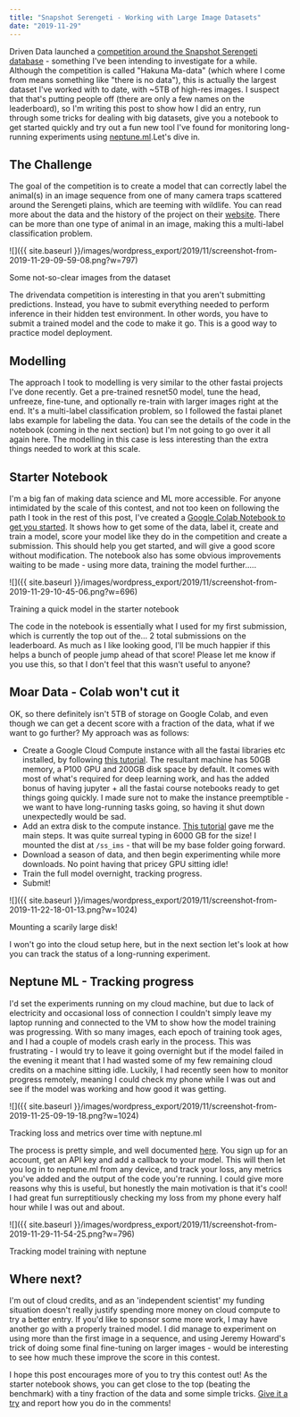 ```yaml
---
title: "Snapshot Serengeti - Working with Large Image Datasets"
date: "2019-11-29"
---
```


Driven Data launched a [competition around the Snapshot Serengeti database](https://www.drivendata.org/competitions/59/camera-trap-serengeti/leaderboard/) - something I've been intending to investigate for a while. Although the competition is called "Hakuna Ma-data" (which where I come from means something like "there is no data"), this is actually the largest dataset I've worked with to date, with ~5TB of high-res images. I suspect that that's putting people off (there are only a few names on the leaderboard), so I'm writing this post to show how I did an entry, run through some tricks for dealing with big datasets, give you a notebook to get started quickly and try out a fun new tool I've found for monitoring long-running experiments using [neptune.ml](http://neptune.ml/).Let's dive in.

## The Challenge

The goal of the competition is to create a model that can correctly label the animal(s) in an image sequence from one of many camera traps scattered around the Serengeti plains, which are teeming with wildlife. You can read more about the data and the history of the project on their [website](https://www.zooniverse.org/projects/zooniverse/snapshot-serengeti). There can be more than one type of animal in an image, making this a multi-label classification problem.

![]({{ site.baseurl }}/images/wordpress_export/2019/11/screenshot-from-2019-11-29-09-59-08.png?w=797)

Some not-so-clear images from the dataset

The drivendata competition is interesting in that you aren't submitting predictions. Instead, you have to submit everything needed to perform inference in their hidden test environment. In other words, you have to submit a trained model and the code to make it go. This is a good way to practice model deployment.

## Modelling

The approach I took to modelling is very similar to the other fastai projects I've done recently. Get a pre-trained resnet50 model, tune the head, unfreeze, fine-tune, and optionally re-train with larger images right at the end. It's a multi-label classification problem, so I followed the fastai planet labs example for labeling the data. You can see the details of the code in the notebook (coming in the next section) but I'm not going to go over it all again here. The modelling in this case is less interesting than the extra things needed to work at this scale.

## Starter Notebook

I'm a big fan of making data science and ML more accessible. For anyone intimidated by the scale of this contest, and not too keen on following the path I took in the rest of this post, I've created a [Google Colab Notebook to get you started](https://colab.research.google.com/drive/1pOjQXXCCa6fTzw4w5V3DI8ey28ul_9yz). It shows how to get some of the data, label it, create and train a model, score your model like they do in the competition and create a submission. This should help you get started, and will give a good score without modification. The notebook also has some obvious improvements waiting to be made - using more data, training the model further.....

![]({{ site.baseurl }}/images/wordpress_export/2019/11/screenshot-from-2019-11-29-10-45-06.png?w=696)

Training a quick model in the starter notebook

The code in the notebook is essentially what I used for my first submission, which is currently the top out of the... 2 total submissions on the leaderboard. As much as I like looking good, I'll be much happier if this helps a bunch of people jump ahead of that score! Please let me know if you use this, so that I don't feel that this wasn't useful to anyone?

## Moar Data - Colab won't cut it

OK, so there definitely isn't 5TB of storage on Google Colab, and even though we can get a decent score with a fraction of the data, what if we want to go further? My approach was as follows:

- Create a Google Cloud Compute instance with all the fastai libraries etc installed, by following [this tutorial](https://course.fast.ai/start_gcp.html). The resultant machine has 50GB memory, a P100 GPU and 200GB disk space by default. It comes with most of what's required for deep learning work, and has the added bonus of having jupyter + all the fastai course notebooks ready to get things going quickly. I made sure not to make the instance preemptible - we want to have long-running tasks going, so having it shut down unexpectedly would be sad.
- Add an extra disk to the compute instance. [This tutorial](https://devopscube.com/mount-extra-disks-on-google-cloud/) gave me the main steps. It was quite surreal typing in 6000 GB for the size! I mounted the dist at `/ss_ims` - that will be my base folder going forward.
- Download a season of data, and then begin experimenting while more downloads. No point having that pricey GPU sitting idle!
- Train the full model overnight, tracking progress.
- Submit!

![]({{ site.baseurl }}/images/wordpress_export/2019/11/screenshot-from-2019-11-22-18-01-13.png?w=1024)

Mounting a scarily large disk!

I won't go into the cloud setup here, but in the next section let's look at how you can track the status of a long-running experiment.

## Neptune ML - Tracking progress

I'd set the experiments running on my cloud machine, but due to lack of electricity and occasional loss of connection I couldn't simply leave my laptop running and connected to the VM to show how the model training was progressing. With so many images, each epoch of training took ages, and I had a couple of models crash early in the process. This was frustrating - I would try to leave it going overnight but if the model failed in the evening it meant that I had wasted some of my few remaining cloud credits on a machine sitting idle. Luckily, I had recently seen how to monitor progress remotely, meaning I could check my phone while I was out and see if the model was working and how good it was getting.

![]({{ site.baseurl }}/images/wordpress_export/2019/11/screenshot-from-2019-11-25-09-19-18.png?w=1024)

Tracking loss and metrics over time with neptune.ml

The process is pretty simple, and well documented [here](https://medium.com/neptune-ml/track-and-organize-fastai-experimentation-process-in-neptune-78ec8d6b18b0). You sign up for an account, get an API key and add a callback to your model. This will then let you log in to neptune.ml from any device, and track your loss, any metrics you've added and the output of the code you're running. I could give more reasons why this is useful, but honestly the main motivation is that it's cool! I had great fun surreptitiously checking my loss from my phone every half hour while I was out and about.

![]({{ site.baseurl }}/images/wordpress_export/2019/11/screenshot-from-2019-11-29-11-54-25.png?w=796)

Tracking model training with neptune

## Where next?

I'm out of cloud credits, and as an 'independent scientist' my funding situation doesn't really justify spending more money on cloud compute to try a better entry. If you'd like to sponsor some more work, I may have another go with a properly trained model. I did manage to experiment on using more than the first image in a sequence, and using Jeremy Howard's trick of doing some final fine-tuning on larger images - would be interesting to see how much these improve the score in this contest.

I hope this post encourages more of you to try this contest out! As the starter notebook shows, you can get close to the top (beating the benchmark) with a tiny fraction of the data and some simple tricks. [Give it a try](https://colab.research.google.com/drive/1pOjQXXCCa6fTzw4w5V3DI8ey28ul_9yz) and report how you do in the comments!
